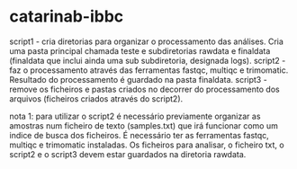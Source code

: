 # catarinab-ibbc

script1 - cria diretorias para organizar o processamento das análises. Cria uma pasta principal chamada teste e subdiretorias rawdata e finaldata (finaldata que inclui ainda uma sub subdiretoria, designada logs). 
script2 - faz o processamento através das ferramentas fastqc, multiqc e trimomatic. Resultado do processamento é guardado na pasta finaldata. 
script3 - remove os ficheiros e pastas criados no decorrer do processamento dos arquivos (ficheiros criados através do script2). 

nota 1: para utilizar o script2 é necessário previamente organizar as amostras num ficheiro de texto (samples.txt) que irá funcionar como um indice de busca dos ficheiros. É necessário ter as ferramentas fastqc, multiqc e trimomatic instaladas. Os ficheiros para analisar, o ficheiro txt, o script2 e o script3 devem estar guardados na diretoria rawdata.
